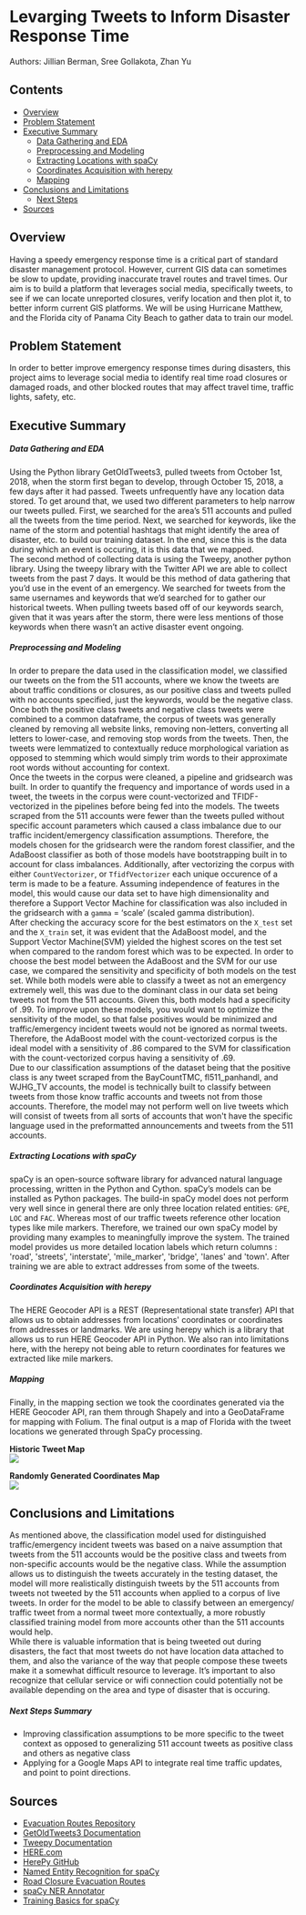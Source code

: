 # Levarging Tweets to Inform Disaster Response Time  
Authors: Jillian Berman, Sree Gollakota, Zhan Yu 
## Contents 
- [Overview](#Overview)
- [Problem Statement](#Problem-Statement)
- [Executive Summary](#Executive-Summary)  
	- [Data Gathering and EDA](#Data-Gathering-and-EDA)
	- [Preprocessing and Modeling](#Preprocessing-and-Modeling)
	- [Extracting Locations with spaCy](#Extracting-Locations-with-spaCy)
	- [Coordinates Acquisition with herepy](#Coordinates-Acquisition-with-herepy)
	- [Mapping](#Mapping)
- [Conclusions and Limitations](#Conclusions-and-Limitations)
    - [Next Steps](#Next-Steps-Summary) 
- [Sources](#Sources)
## Overview 
Having a speedy emergency response time is a critical part of standard disaster management protocol. However, current GIS data can sometimes be slow to update, providing inaccurate travel routes and travel times. Our aim is to build a platform that leverages social media, specifically tweets, to see if we can locate unreported closures, verify location and then plot it, to better inform current GIS platforms. We will be using Hurricane Matthew, and the Florida city of Panama City Beach to gather data to train our model. 

## Problem Statement 
In order to better improve emergency response times during disasters, this project aims to leverage social media to identify real time road closures or damaged roads, and other blocked routes that may affect travel time, traffic lights, safety, etc. 

## Executive Summary

##### Data Gathering and EDA

Using the Python library GetOldTweets3, pulled tweets from October 1st, 2018, when the storm first began to develop, through October 15, 2018, a few days after it had passed. Tweets unfrequently have any location data stored. To get around that,  we used two different parameters to help narrow our tweets pulled. First, we searched for the area’s 511 accounts and pulled all the tweets from the time period. Next, we searched for keywords, like the name of the storm and potential hashtags that might identify the area of disaster, etc. to build our training dataset. In the end, since this is the data during which an event is occuring, it is this data that we mapped.  
The second method of collecting data is using the Tweepy, another python library. Using the tweepy library with the Twitter API we are able to collect tweets from the past 7 days. It would be this method of data gathering that you’d use in the event of an emergency.  We searched for tweets from the same usernames and keywords that we’d searched for to gather our historical tweets. When pulling tweets based off of our keywords search, given that it was years after the storm, there were less mentions of those keywords when there wasn’t an active disaster event ongoing. 

##### Preprocessing and Modeling

In order to prepare the data used in the classification model, we classified our tweets on the from the 511 accounts, where we know the tweets are about traffic conditions or closures, as our positive class and tweets pulled with no accounts specified, just the keywords, would be the negative class. Once both the positive class tweets and negative class tweets were combined to a common dataframe, the corpus of tweets was generally cleaned by removing all website links, removing non-letters, converting all letters to lower-case, and removing stop words from the tweets. Then, the tweets were lemmatized to contextually reduce morphological variation as opposed to stemming which would simply trim words to their approximate root words without accounting for context. <br>
Once the tweets in the corpus were cleaned, a pipeline and gridsearch was built. In order to quantify the frequency and importance of words used in a tweet, the tweets in the corpus were count-vectorized and TFIDF-vectorized in the pipelines before being fed into the models. The tweets scraped from the 511 accounts were fewer than the tweets pulled without specific account parameters which caused a class imbalance due to our traffic incident/emergency classification assumptions. Therefore, the models chosen for the gridsearch were the random forest classifier, and the AdaBoost classifier as both of those models have bootstrapping built in to account for class imbalances. Additionally, after vectorizing the corpus with either `CountVectorizer`, or `TfidfVectorizer` each unique occurence of a term is made to be a feature. Assuming independence of features in the model, this would cause our data set to have high dimensionality and therefore a Support Vector Machine for classification was also included in the gridsearch with a `gamma` = ‘scale’ (scaled gamma distribution).<br>
After checking the accuracy score for the best estimators on the `X_test` set and the `X_train` set, it was evident that the AdaBoost model, and the Support Vector Machine(SVM) yielded the highest scores on the test set when compared to the random forest which was to be expected. In order to choose the best model between the AdaBoost and the SVM for our use case, we compared the sensitivity and specificity of both models on the test set. While both models were able to classify a tweet as not an emergency extremely well, this was due to the dominant class in our data set being tweets not from the 511 accounts. Given this, both models had a specificity of .99.  To improve upon these models, you would want to optimize the sensitivity of the model, so that false positives would be minimized and traffic/emergency incident tweets would not be ignored as normal tweets. Therefore, the AdaBoost model with the count-vectorized corpus is the ideal model with a sensitivity of .86 compared to the SVM for classification with the count-vectorized corpus having a sensitivity of .69. <br>
Due to our classification assumptions of the dataset being that the positive class is any tweet scraped from the BayCountTMC, fl511_panhandl, and WJHG_TV accounts, the model is technically built to classify between tweets from those  know traffic accounts and tweets not from those accounts. Therefore, the model may not perform well on live tweets which will consist of tweets from all sorts of accounts that won't have the specific language used in the preformatted announcements and tweets from the 511 accounts.<br>

##### Extracting Locations with spaCy
spaCy is an open-source software library for advanced natural language processing, written in the Python and Cython. spaCy’s models can be installed as Python packages. The build-in spaCy model does not perform very well since in general there are only three location related entities: `GPE`, `LOC` and `FAC`. Whereas most of our traffic tweets reference other location types like mile markers.  Therefore, we trained our own spaCy model by providing many examples to meaningfully improve the system. The trained model provides us more detailed location labels which return columns : 'road', 'streets', 'interstate', 'mile_marker', 'bridge', 'lanes' and  'town'. After training we are able to extract addresses from some of the tweets.<br>


##### Coordinates Acquisition with herepy
The HERE Geocoder API is a REST (Representational state transfer) API that allows us to obtain addresses from locations' coordinates or coordinates from addresses or landmarks. We are using herepy which is a library that allows us to run HERE Geocoder API in Python. We also ran into limitations here, with the herepy not being able to return coordinates for features we extracted like mile markers. <br>

##### Mapping
Finally, in the mapping section we took the coordinates generated via the HERE Geocoder API, ran them through Shapely and into a GeoDataFrame for mapping with Folium. The final output is a map of Florida with the tweet locations we generated through SpaCy processing. <br>

**Historic Tweet Map**<br>
<img src ="./images/historic_tweet_map.png"/><br>

**Randomly Generated Coordinates Map**<br>
<img src="./images/random_tweet_map.png"/><br>

## Conclusions and Limitations  
As mentioned above, the classification model used for distinguished traffic/emergency incident tweets was based on a naive assumption that tweets from the 511 accounts would be the positive class and tweets from non-specific accounts would be the negative class. While the assumption allows us to distinguish the tweets accurately in the testing dataset, the model will more realistically distinguish tweets by the 511 accounts from tweets not tweeted by the 511 accounts when applied to a corpus of live tweets. In order for the model to be able to classify between an emergency/ traffic tweet from a normal tweet more contextually, a more robustly classified training model from more accounts other than the 511 accounts would help. <br>
While there is valuable information that is being tweeted out during disasters, the fact that most tweets do not have location data attached to them, and also the variance of the way that people compose these tweets make it a somewhat difficult resource to leverage. It’s important to also recognize that cellular service or wifi connection could potentially not be available depending on the area and type of disaster that is occuring.

##### Next Steps Summary
- Improving classification assumptions to be more specific to the tweet context as opposed to generalizing 511 account tweets as positive class and others as negative class  
- Applying for a Google Maps API to integrate real time traffic updates, and point to point directions. 


## Sources 

- [Evacuation Routes Repository](https://github.com/DCapella/evacuation-routes) 
- [GetOldTweets3 Documentation](https://pypi.org/project/GetOldTweets3/) 
- [Tweepy Documentation](http://www.tweepy.org/)
- [HERE.com](https://www.here.com/)   
- [HerePy GitHub](https://github.com/abdullahselek/HerePy)   
- [Named Entity Recognition for spaCy](https://spacy.io/api/annotation#named-entities)  
- [Road Closure Evacuation Routes](https://github.com/fmanon/Road_Closures_Evacuation_Routes)  
- [spaCy NER Annotator](https://github.com/ManivannanMurugavel/spacy-ner-annotator)  
- [Training Basics for spaCy](https://spacy.io/usage/training)  
